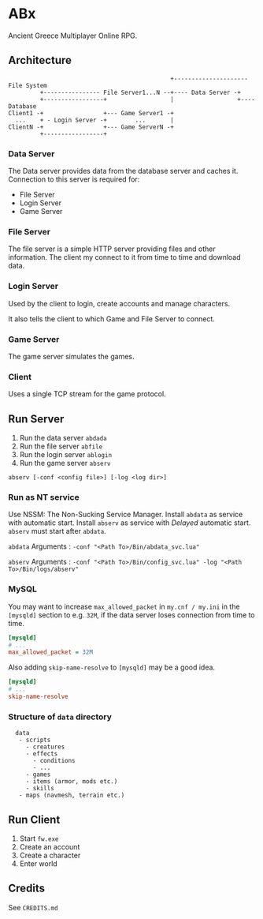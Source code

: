 # ABx

Ancient Greece Multiplayer Online RPG.

## Architecture

~~~
                                              +--------------------- File System
         +---------------- File Server1...N --+---- Data Server -+
         +-----------------+                  |                  +---- Database
Client1 -+                 +--- Game Server1 -+
  ...    + - Login Server -+        ...       |
ClientN -+                 +--- Game ServerN -+
         +-----------------+
~~~

### Data Server

The Data server provides data from the database server and caches it. Connection
to this server is required for:

* File Server
* Login Server
* Game Server

### File Server

The file server is a simple HTTP server providing files and other information.
The client my connect to it from time to time and download data.

### Login Server

Used by the client to login, create accounts and manage characters.

It also tells the client to which Game and File Server to connect.

### Game Server

The game server simulates the games.

### Client

Uses a single TCP stream for the game protocol.

## Run Server

1. Run the data server `abdada`
2. Run the file server `abfile`
3. Run the login server `ablogin`
4. Run the game server `abserv`

~~~
abserv [-conf <config file>] [-log <log dir>]
~~~

### Run as NT service

Use NSSM: The Non-Sucking Service Manager. Install `abdata` as service with automatic 
start. Install `abserv` as service with *Delayed* automatic start. `abserv` must start
after `abdata`.

`abdata` Arguments
: `-conf "<Path To>/Bin/abdata_svc.lua"`

`abserv` Arguments
: `-conf "<Path To>/Bin/config_svc.lua" -log "<Path To>/Bin/logs/abserv"`

### MySQL

You may want to increase `max_allowed_packet` in `my.cnf / my.ini`  in the `[mysqld]`
section to e.g. `32M`, if the data server loses connection from time to time.

~~~ini
[mysqld]
# ...
max_allowed_packet = 32M
~~~

Also adding `skip-name-resolve` to `[mysqld]` may be a good idea.

~~~ini
[mysqld]
# ...
skip-name-resolve
~~~

### Structure of `data` directory

~~~
  data
   - scripts
     - creatures
     - effects
       - conditions
       - ...
     - games
     - items (armor, mods etc.)
     - skills
   - maps (navmesh, terrain etc.)
~~~

## Run Client

1. Start `fw.exe`
2. Create an account
3. Create a character
4. Enter world

## Credits

See `CREDITS.md`
